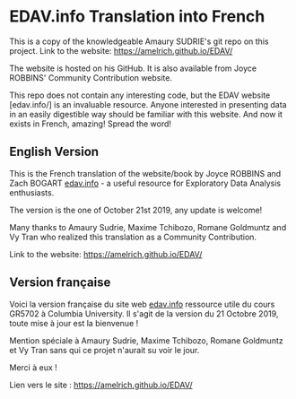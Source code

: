 # EDAV.info Translation into French

This is a copy of the knowledgeable Amaury SUDRIE's git repo on this project. Link to the website: https://amelrich.github.io/EDAV/

The website is hosted on his GitHub. It is also available from Joyce ROBBINS' Community Contribution website.

This repo does not contain any interesting code, but the EDAV website [edav.info/] is an invaluable resource. Anyone interested in presenting data in an easily digestible way should be familiar with this website. And now it exists in French, amazing! Spread the word!

## English Version

This is the French translation of the website/book by Joyce ROBBINS and Zach BOGART [edav.info](http://edav.info) - a useful resource for Exploratory Data Analysis enthusiasts.

The version is the one of October 21st 2019, any update is welcome!

Many thanks to Amaury Sudrie, Maxime Tchibozo, Romane Goldmuntz and Vy Tran who realized this translation as a Community Contribution.

Link to the website: https://amelrich.github.io/EDAV/

## Version française

Voici la version française du site web [edav.info](http://edav.info) ressource utile du cours GR5702 à Columbia University.
Il s'agit de la version du 21 Octobre 2019, toute mise à jour est la bienvenue !

Mention spéciale à Amaury Sudrie, Maxime Tchibozo, Romane Goldmuntz et Vy Tran sans qui ce projet n'aurait su voir le jour.

Merci à eux !

Lien vers le site : https://amelrich.github.io/EDAV/

